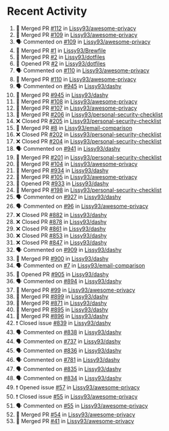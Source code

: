 # Recent Activity

<!--START_SECTION:activity-->
1. 🎉 Merged PR [#112](https://github.com/Lissy93/awesome-privacy/pull/112) in [Lissy93/awesome-privacy](https://github.com/Lissy93/awesome-privacy)
2. 🎉 Merged PR [#109](https://github.com/Lissy93/awesome-privacy/pull/109) in [Lissy93/awesome-privacy](https://github.com/Lissy93/awesome-privacy)
3. 🗣 Commented on [#109](https://github.com/Lissy93/awesome-privacy/issues/109) in [Lissy93/awesome-privacy](https://github.com/Lissy93/awesome-privacy)
4. 🎉 Merged PR [#1](https://github.com/Lissy93/Brewfile/pull/1) in [Lissy93/Brewfile](https://github.com/Lissy93/Brewfile)
5. 🎉 Merged PR [#2](https://github.com/Lissy93/dotfiles/pull/2) in [Lissy93/dotfiles](https://github.com/Lissy93/dotfiles)
6. 💪 Opened PR [#2](https://github.com/Lissy93/dotfiles/pull/2) in [Lissy93/dotfiles](https://github.com/Lissy93/dotfiles)
7. 🗣 Commented on [#110](https://github.com/Lissy93/awesome-privacy/issues/110) in [Lissy93/awesome-privacy](https://github.com/Lissy93/awesome-privacy)
8. 🎉 Merged PR [#110](https://github.com/Lissy93/awesome-privacy/pull/110) in [Lissy93/awesome-privacy](https://github.com/Lissy93/awesome-privacy)
9. 🗣 Commented on [#945](https://github.com/Lissy93/dashy/issues/945) in [Lissy93/dashy](https://github.com/Lissy93/dashy)
10. 🎉 Merged PR [#945](https://github.com/Lissy93/dashy/pull/945) in [Lissy93/dashy](https://github.com/Lissy93/dashy)
11. 🎉 Merged PR [#108](https://github.com/Lissy93/awesome-privacy/pull/108) in [Lissy93/awesome-privacy](https://github.com/Lissy93/awesome-privacy)
12. 🎉 Merged PR [#107](https://github.com/Lissy93/awesome-privacy/pull/107) in [Lissy93/awesome-privacy](https://github.com/Lissy93/awesome-privacy)
13. 🎉 Merged PR [#206](https://github.com/Lissy93/personal-security-checklist/pull/206) in [Lissy93/personal-security-checklist](https://github.com/Lissy93/personal-security-checklist)
14. ❌ Closed PR [#205](https://github.com/Lissy93/personal-security-checklist/pull/205) in [Lissy93/personal-security-checklist](https://github.com/Lissy93/personal-security-checklist)
15. 🎉 Merged PR [#8](https://github.com/Lissy93/email-comparison/pull/8) in [Lissy93/email-comparison](https://github.com/Lissy93/email-comparison)
16. ❌ Closed PR [#202](https://github.com/Lissy93/personal-security-checklist/pull/202) in [Lissy93/personal-security-checklist](https://github.com/Lissy93/personal-security-checklist)
17. ❌ Closed PR [#204](https://github.com/Lissy93/personal-security-checklist/pull/204) in [Lissy93/personal-security-checklist](https://github.com/Lissy93/personal-security-checklist)
18. 🗣 Commented on [#941](https://github.com/Lissy93/dashy/issues/941) in [Lissy93/dashy](https://github.com/Lissy93/dashy)
19. 🎉 Merged PR [#201](https://github.com/Lissy93/personal-security-checklist/pull/201) in [Lissy93/personal-security-checklist](https://github.com/Lissy93/personal-security-checklist)
20. 🎉 Merged PR [#104](https://github.com/Lissy93/awesome-privacy/pull/104) in [Lissy93/awesome-privacy](https://github.com/Lissy93/awesome-privacy)
21. 🎉 Merged PR [#934](https://github.com/Lissy93/dashy/pull/934) in [Lissy93/dashy](https://github.com/Lissy93/dashy)
22. 🎉 Merged PR [#105](https://github.com/Lissy93/awesome-privacy/pull/105) in [Lissy93/awesome-privacy](https://github.com/Lissy93/awesome-privacy)
23. 💪 Opened PR [#933](https://github.com/Lissy93/dashy/pull/933) in [Lissy93/dashy](https://github.com/Lissy93/dashy)
24. 🎉 Merged PR [#198](https://github.com/Lissy93/personal-security-checklist/pull/198) in [Lissy93/personal-security-checklist](https://github.com/Lissy93/personal-security-checklist)
25. 🗣 Commented on [#927](https://github.com/Lissy93/dashy/issues/927) in [Lissy93/dashy](https://github.com/Lissy93/dashy)
26. 🗣 Commented on [#96](https://github.com/Lissy93/awesome-privacy/issues/96) in [Lissy93/awesome-privacy](https://github.com/Lissy93/awesome-privacy)
27. ❌ Closed PR [#882](https://github.com/Lissy93/dashy/pull/882) in [Lissy93/dashy](https://github.com/Lissy93/dashy)
28. ❌ Closed PR [#878](https://github.com/Lissy93/dashy/pull/878) in [Lissy93/dashy](https://github.com/Lissy93/dashy)
29. ❌ Closed PR [#861](https://github.com/Lissy93/dashy/pull/861) in [Lissy93/dashy](https://github.com/Lissy93/dashy)
30. ❌ Closed PR [#853](https://github.com/Lissy93/dashy/pull/853) in [Lissy93/dashy](https://github.com/Lissy93/dashy)
31. ❌ Closed PR [#847](https://github.com/Lissy93/dashy/pull/847) in [Lissy93/dashy](https://github.com/Lissy93/dashy)
32. 🗣 Commented on [#909](https://github.com/Lissy93/dashy/issues/909) in [Lissy93/dashy](https://github.com/Lissy93/dashy)
33. 🎉 Merged PR [#900](https://github.com/Lissy93/dashy/pull/900) in [Lissy93/dashy](https://github.com/Lissy93/dashy)
34. 🗣 Commented on [#7](https://github.com/Lissy93/email-comparison/issues/7) in [Lissy93/email-comparison](https://github.com/Lissy93/email-comparison)
35. 💪 Opened PR [#905](https://github.com/Lissy93/dashy/pull/905) in [Lissy93/dashy](https://github.com/Lissy93/dashy)
36. 🗣 Commented on [#894](https://github.com/Lissy93/dashy/issues/894) in [Lissy93/dashy](https://github.com/Lissy93/dashy)
37. 🎉 Merged PR [#99](https://github.com/Lissy93/awesome-privacy/pull/99) in [Lissy93/awesome-privacy](https://github.com/Lissy93/awesome-privacy)
38. 🎉 Merged PR [#899](https://github.com/Lissy93/dashy/pull/899) in [Lissy93/dashy](https://github.com/Lissy93/dashy)
39. 🎉 Merged PR [#871](https://github.com/Lissy93/dashy/pull/871) in [Lissy93/dashy](https://github.com/Lissy93/dashy)
40. 🎉 Merged PR [#895](https://github.com/Lissy93/dashy/pull/895) in [Lissy93/dashy](https://github.com/Lissy93/dashy)
41. 🎉 Merged PR [#896](https://github.com/Lissy93/dashy/pull/896) in [Lissy93/dashy](https://github.com/Lissy93/dashy)
42. ❗️ Closed issue [#839](https://github.com/Lissy93/dashy/issues/839) in [Lissy93/dashy](https://github.com/Lissy93/dashy)
43. 🗣 Commented on [#838](https://github.com/Lissy93/dashy/issues/838) in [Lissy93/dashy](https://github.com/Lissy93/dashy)
44. 🗣 Commented on [#737](https://github.com/Lissy93/dashy/issues/737) in [Lissy93/dashy](https://github.com/Lissy93/dashy)
45. 🗣 Commented on [#836](https://github.com/Lissy93/dashy/issues/836) in [Lissy93/dashy](https://github.com/Lissy93/dashy)
46. 🗣 Commented on [#781](https://github.com/Lissy93/dashy/issues/781) in [Lissy93/dashy](https://github.com/Lissy93/dashy)
47. 🗣 Commented on [#835](https://github.com/Lissy93/dashy/issues/835) in [Lissy93/dashy](https://github.com/Lissy93/dashy)
48. 🗣 Commented on [#834](https://github.com/Lissy93/dashy/issues/834) in [Lissy93/dashy](https://github.com/Lissy93/dashy)
49. ❗️ Opened issue [#57](https://github.com/Lissy93/awesome-privacy/issues/57) in [Lissy93/awesome-privacy](https://github.com/Lissy93/awesome-privacy)
50. ❗️ Closed issue [#55](https://github.com/Lissy93/awesome-privacy/issues/55) in [Lissy93/awesome-privacy](https://github.com/Lissy93/awesome-privacy)
51. 🗣 Commented on [#55](https://github.com/Lissy93/awesome-privacy/issues/55) in [Lissy93/awesome-privacy](https://github.com/Lissy93/awesome-privacy)
52. 🎉 Merged PR [#54](https://github.com/Lissy93/awesome-privacy/pull/54) in [Lissy93/awesome-privacy](https://github.com/Lissy93/awesome-privacy)
53. 🎉 Merged PR [#41](https://github.com/Lissy93/awesome-privacy/pull/41) in [Lissy93/awesome-privacy](https://github.com/Lissy93/awesome-privacy)
<!--END_SECTION:activity-->
